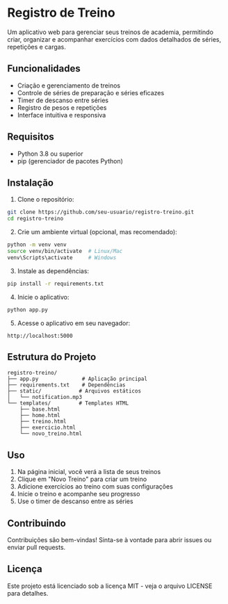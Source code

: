 # Registro de Treino

Um aplicativo web para gerenciar seus treinos de academia, permitindo criar, organizar e acompanhar exercícios com dados detalhados de séries, repetições e cargas.

## Funcionalidades

- Criação e gerenciamento de treinos
- Controle de séries de preparação e séries eficazes
- Timer de descanso entre séries
- Registro de pesos e repetições
- Interface intuitiva e responsiva

## Requisitos

- Python 3.8 ou superior
- pip (gerenciador de pacotes Python)

## Instalação

1. Clone o repositório:
```bash
git clone https://github.com/seu-usuario/registro-treino.git
cd registro-treino
```

2. Crie um ambiente virtual (opcional, mas recomendado):
```bash
python -m venv venv
source venv/bin/activate  # Linux/Mac
venv\Scripts\activate     # Windows
```

3. Instale as dependências:
```bash
pip install -r requirements.txt
```

4. Inicie o aplicativo:
```bash
python app.py
```

5. Acesse o aplicativo em seu navegador:
```
http://localhost:5000
```

## Estrutura do Projeto

```
registro-treino/
├── app.py              # Aplicação principal
├── requirements.txt    # Dependências
├── static/            # Arquivos estáticos
│   └── notification.mp3
└── templates/         # Templates HTML
    ├── base.html
    ├── home.html
    ├── treino.html
    ├── exercicio.html
    └── novo_treino.html
```

## Uso

1. Na página inicial, você verá a lista de seus treinos
2. Clique em "Novo Treino" para criar um treino
3. Adicione exercícios ao treino com suas configurações
4. Inicie o treino e acompanhe seu progresso
5. Use o timer de descanso entre as séries

## Contribuindo

Contribuições são bem-vindas! Sinta-se à vontade para abrir issues ou enviar pull requests.

## Licença

Este projeto está licenciado sob a licença MIT - veja o arquivo LICENSE para detalhes. 